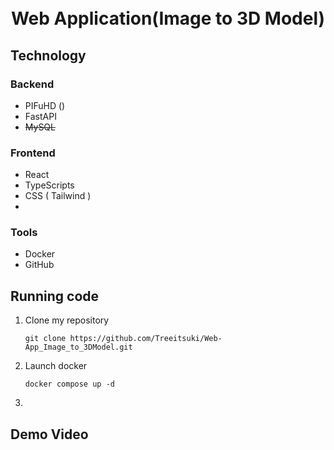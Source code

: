 <div align="center">
<h1>
    <br>
    Web Application(Image to 3D Model)
    <br>
</h1>

</div>

## Technology
### Backend
- PIFuHD ()
- FastAPI
- ~~MySQL~~

### Frontend
- React
- TypeScripts
- CSS ( Tailwind )
- 

### Tools
- Docker
- GitHub


## Running code
1. Clone my repository
    ```
    git clone https://github.com/Treeitsuki/Web-App_Image_to_3DModel.git
    ```
2. Launch docker
    ```
    docker compose up -d
    ```
3. 

## Demo Video

